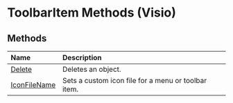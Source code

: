 
# ToolbarItem Methods (Visio)

## Methods



|**Name**|**Description**|
|:-----|:-----|
|[Delete](e6d200b2-1c58-fb8e-e01a-2eed23e86995.md)|Deletes an object.|
|[IconFileName](efbc502d-8a6a-5c24-738f-8a60d1172b0e.md)|Sets a custom icon file for a menu or toolbar item.|
